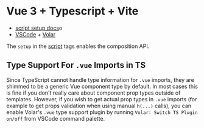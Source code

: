 # Vue 3 + Typescript + Vite

- [script setup docs](https://v3.vuejs.org/api/sfc-script-setup.html#sfc-script-setup)o
- [VSCode](https://code.visualstudio.com/) + [Volar](https://marketplace.visualstudio.com/items?itemName=johnsoncodehk.volar)

The `setup` in the [script](https://vuejs.org/api/sfc-script-setup.html) tags enables the composition API. 

## Type Support For `.vue` Imports in TS

Since TypeScript cannot handle type information for `.vue` imports, they are shimmed to be a generic Vue component type by default. In most cases this is fine if you don't really care about component prop types outside of templates. However, if you wish to get actual prop types in `.vue` imports (for example to get props validation when using manual `h(...)` calls), you can enable Volar's `.vue` type support plugin by running `Volar: Switch TS Plugin on/off` from VSCode command palette.
